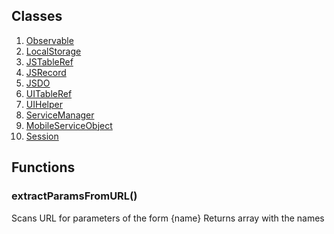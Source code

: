 ## Classes

1. [Observable](Observable.md)
2. [LocalStorage](LocalStorage.md)
3. [JSTableRef](JSTableRef.md)
4. [JSRecord](JSRecord.md)
5. [JSDO](JSDO.md)
6. [UITableRef](UITableRef.md)
7. [UIHelper](UIHelper.md)
8. [ServiceManager](ServiceManager.md)
9. [MobileServiceObject](MobileServiceObject.md)
10. [Session](Session.md)


## Functions

### extractParamsFromURL()
Scans URL for parameters of the form {name}
Returns array with the names
